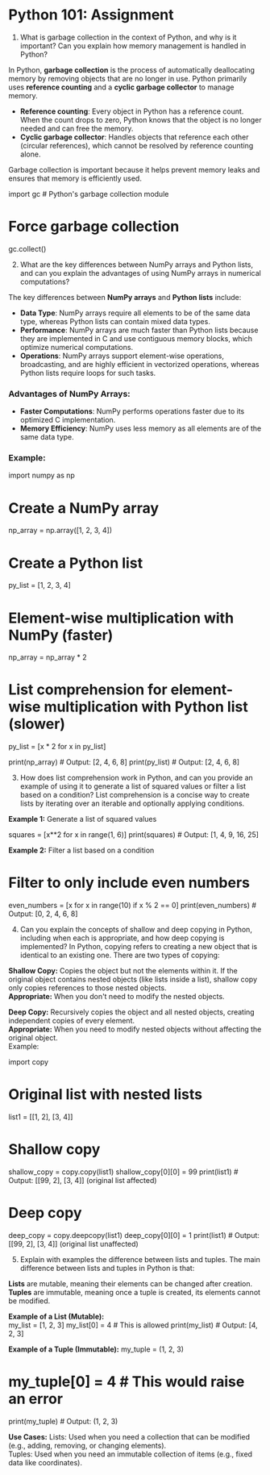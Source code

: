 # Python 101: Assignment

1. What is garbage collection in the context of Python, and why is it important? Can you explain how memory management is handled in Python?

In Python, **garbage collection** is the process of automatically deallocating memory by removing objects that are no longer in use. Python primarily uses **reference counting** and a **cyclic garbage collector** to manage memory.

- **Reference counting**: Every object in Python has a reference count. When the count drops to zero, Python knows that the object is no longer needed and can free the memory.
- **Cyclic garbage collector**: Handles objects that reference each other (circular references), which cannot be resolved by reference counting alone.

Garbage collection is important because it helps prevent memory leaks and ensures that memory is efficiently used.

import gc  # Python's garbage collection module

# Force garbage collection
gc.collect()


2. What are the key differences between NumPy arrays and Python lists, and can you explain the advantages of using NumPy arrays in numerical computations?  

The key differences between **NumPy arrays** and **Python lists** include:

- **Data Type**: NumPy arrays require all elements to be of the same data type, whereas Python lists can contain mixed data types.
- **Performance**: NumPy arrays are much faster than Python lists because they are implemented in C and use contiguous memory blocks, which optimize numerical computations.
- **Operations**: NumPy arrays support element-wise operations, broadcasting, and are highly efficient in vectorized operations, whereas Python lists require loops for such tasks.

### Advantages of NumPy Arrays:
- **Faster Computations**: NumPy performs operations faster due to its optimized C implementation.
- **Memory Efficiency**: NumPy uses less memory as all elements are of the same data type.

### Example:

import numpy as np

# Create a NumPy array
np_array = np.array([1, 2, 3, 4])

# Create a Python list
py_list = [1, 2, 3, 4]

# Element-wise multiplication with NumPy (faster)
np_array = np_array * 2

# List comprehension for element-wise multiplication with Python list (slower)
py_list = [x * 2 for x in py_list]

print(np_array)  # Output: [2, 4, 6, 8]
print(py_list)   # Output: [2, 4, 6, 8]


3. How does list comprehension work in Python, and can you provide an example of using it to generate a list of squared values or filter a list based on a condition?
List comprehension is a concise way to create lists by iterating over an iterable and optionally applying conditions.

**Example 1:** Generate a list of squared values

squares = [x**2 for x in range(1, 6)]
print(squares)  # Output: [1, 4, 9, 16, 25]

**Example 2:** Filter a list based on a condition  

# Filter to only include even numbers
even_numbers = [x for x in range(10) if x % 2 == 0]
print(even_numbers)  # Output: [0, 2, 4, 6, 8]

4. Can you explain the concepts of shallow and deep copying in Python, including when each is appropriate, and how deep copying is implemented?
In Python, copying refers to creating a new object that is identical to an existing one. There are two types of copying:  

**Shallow Copy:** Copies the object but not the elements within it. If the original object contains nested objects (like lists inside a list), shallow copy only copies references to those nested objects.  
**Appropriate:** When you don't need to modify the nested objects.  

**Deep Copy:** Recursively copies the object and all nested objects, creating independent copies of every element.  
**Appropriate:** When you need to modify nested objects without affecting the original object.  
Example:

import copy

# Original list with nested lists
list1 = [[1, 2], [3, 4]]

# Shallow copy
shallow_copy = copy.copy(list1)
shallow_copy[0][0] = 99
print(list1)  # Output: [[99, 2], [3, 4]]  (original list affected)

# Deep copy
deep_copy = copy.deepcopy(list1)
deep_copy[0][0] = 1
print(list1)  # Output: [[99, 2], [3, 4]]  (original list unaffected)

5. Explain with examples the difference between lists and tuples.
The main difference between lists and tuples in Python is that:

**Lists** are mutable, meaning their elements can be changed after creation.  
**Tuples** are immutable, meaning once a tuple is created, its elements cannot be modified.  

**Example of a List (Mutable):**  
my_list = [1, 2, 3]
my_list[0] = 4  # This is allowed
print(my_list)  # Output: [4, 2, 3]

**Example of a Tuple (Immutable):** 
my_tuple = (1, 2, 3)
# my_tuple[0] = 4  # This would raise an error
print(my_tuple)  # Output: (1, 2, 3)

**Use Cases:**
Lists: Used when you need a collection that can be modified (e.g., adding, removing, or changing elements).  
Tuples: Used when you need an immutable collection of items (e.g., fixed data like coordinates).

